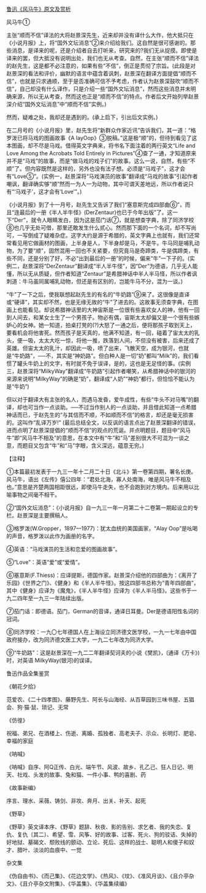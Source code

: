 [鲁迅《风马牛》原文及赏析](https://www.vrrw.net/wx/6627.html)

风马牛①

主张“顺而不信”译法的大将赵景深先生，近来却并没有译什么大作，他大抵只在《小说月报》上，将“国外文坛消息”②来介绍给我们。这自然是很可感谢的。那些消息，是译来的呢，还是介绍者自去打听来，研究来的?我们无从捉摸。即使是译来的罢，但大抵没有说明出处，我们也无从考查。自然，在主张“顺而不信”译法的赵先生，这是都不必注意的，如果有些“不信”，倒正是贯彻了宗旨。(此段是对赵景深的看法和评价，幽默的语言中蕴含着讽刺，赵景深在翻译方面提倡“顺而不信”，也就是只求通顺，至于是否准确可信不予考虑，作者认为赵景深鼓吹“顺而不信”，自己却没有什么译作，只是介绍一些“国外文坛消息”，然而这些消息并未明确来源，所以无从考查，然而这也正是“顺而不信”的特点。作者后文开始列举赵景深介绍“国外文坛消息”中“顺而不信”实例。)

然而，疑难之处，我却还是遇到的。(承上启下，引出后文实例。)

在二月号的《小说月报》里，赵先生将“新群众作家近讯”告诉我们，其一道：“格罗泼已将马戏的图画故事《A layOop》③脱稿。”这是极“顺”的，但待到看见了这本图画，却不尽是马戏。借得英文字典来，将书名下面注着的两行英文“Life and Love Among the Acrobats Told Entirely in Pictures”④查了一通，才知道原来并不是“马戏”的故事，而是“做马戏的戏子们”的故事。这么一说，自然，有些“不顺”了。但内容既然是这样的，另外也没有法子想。必须是“马戏子”，这才会有“Love⑤”。(实例一，赵景深将“马戏演员的故事”翻译成“马戏的故事”引起作者嘲讽，翻译确实够“顺”然而一为人一为动物，其中可谓天差地远，所以作者说只有“‘马戏子’，这才会有‘Love’”。)

《小说月报》到了十一月号，赵先生又告诉了我们“塞意斯完成四部曲⑥”，而且“连最后的一册《半人半牛怪》(DerZentaur)也已于今年出版”了。这一下“Der”，就令人眼睛发白，因为这是茄门话⑦，就是想查字典，除了同济学校⑧也几乎无处可借，那里还敢发生什么贰心。然而那下面的一个名词，却不写尚可，一写倒成了疑难杂症。这字大约是源于希腊的，英文字典上也就有，我们还常常看见用它做画材的图画，上半身是人，下半身却是马，不是牛。牛马同是哺乳动物，为了要“顺”，固然混用一回也不关紧要，但究竟马是奇蹄类，牛是偶蹄类，有些不同，还是分别了好，不必“出到最后的一册”的时候，偏来“牛”一下子的。(实例二，赵景深将“DerZentaur”翻译成“半人半牛怪”，因“Der”为德语，几乎无人能懂，所以无从质疑，但作者知道“Zentaur”是希腊神话中半人半马怪，所以作者讽刺道：牛马虽同属哺乳动物，但还是有区别的，岂能牛马不分，混为一谈。)

“牛”了一下之后，使我联想起赵先生的有名的“牛奶路”⑨来了。这很像是直译或“硬译”，其实却不然，也是无缘无故的“牛”了进去的。这故事无须查字典，在图画上也能看见。却说希腊神话里的大神宙斯是一位很有些喜欢女人的神，他有一回到人间去，和某女士生了一个男孩子。物必有偶，宙斯太太却偏又是一个很有些嫉妒心的女神。她一知道，拍桌打凳的(?)大怒了一通之后，便将那孩子取到天上，要看机会将他害死。然而孩子是天真的，他满不知道，有一回，碰着了宙太太的乳头，便一吸，太太大吃一惊，将他一推，跌落到人间，不但没有被害，后来还成了英雄。但宙太太的乳汁，却因此一吸，喷了出来，飞散天空，成为银河，也就是“牛奶路”，──不，其实是“神奶路”。但白种人是一切“奶”都叫“Milk”的，我们看惯了罐头牛奶上的文字，有时就不免于误译，是的，这也是无足怪的事。(实例三，赵景深将“MilkyWay”翻译成“牛奶路”引起作者嘲笑，从希腊神话中的银河的来源来说明“MilkyWay”的确是“奶”，翻译成“人奶”“神奶”都行，但恰恰不能认为是“牛奶”)

但以对于翻译大有主张的名人，而遇马发昏，爱牛成性，有些“牛头不对马嘴”的翻译，却也可当作一点谈助。──不过当作别人的一点谈助，并且借此知道一点希腊神话而已，于赵先生的“与其信而不顺，不如顺而不信”的格言，却还是毫无损害的。这叫作“乱译万岁!” (最后总结全文，以反讽的语言点出了赵景深翻译的错误，进而点明了赵景深提倡的“顺而不信”的观点的荒诞。并点明题目，题目中“风马牛”即“风马牛不相及”的意思，在本文中有“牛”和“马”差别很大不可混为一谈之意，而题目又包含“牛”和“马”字眼，含义深远，蕴意无穷。)

【注释】

①本篇最初发表于一九三一年十二月二十日《北斗》第一卷第四期，署名长庚。风马牛，语出《左传》僖公四年：“君处北海，寡人处南海，唯是风马牛不相及也。”意思是齐楚两国相距很远，即使马牛走失，也不会跑到对方境内。后来用以比喻事物之间毫不相干。

②“国外文坛消息”：《小说月报》自一九三一年一月第二十二卷第一期起设立的专栏。赵景深是主要撰稿人。

③格罗泼(W.Gropper，1897—1977)：犹太血统的美国画家，“Alay Oop”是吆喝的声音，格罗泼以此作为画册的名字。

④英语：“马戏演员的生活和恋爱的图画故事”。

⑤“Love”：英语“爱”或“爱情”。

⑥塞意斯(F.Thiess)：应译提斯，德国作家。赵景深介绍他的四部曲为：《离开了乐园》《世界之门》、《健身》和《半人半牛怪》。按这四部书总称为“青年四部曲”，其中《健身》应译为《魔鬼》，《半人半牛怪》应译为《半人半马怪》。这些书于一九二四年至一九三一年陆续出版。

⑦茄门话：即德语。茄门，German的音译，通译日耳曼。Der是德语阳性名词的冠词。

⑧同济学校：一九〇七年德国人在上海设立同济德文医学校，一九一七年由中国政府接办，改为同济德文医工大学，一九二七年改为同济大学。

⑨“牛奶路”：这是赵景深在一九二二年翻译契诃夫的小说《樊凯》，(通译《万卡》)时，对英语 MilkyWay(银河)的误译。

鲁迅作品全集鉴赏

《朝花夕拾》

范爱农、《二十四孝图》、藤野先生、阿长与山海经、从百草园到三味书屋、五猖会、狗·猫·鼠、琐记、无常

《仿徨》

祝福、弟兄、在酒楼上、伤逝、离婚、孤独者、高老夫子、示众、长明灯、肥皂、幸福的家庭

《呐喊》

《呐喊》自序、阿Q正传、白光、端午节、风波、故乡、孔乙己、狂人日记、明天、社戏、头发的故事、兔和猫、一件小事、鸭的喜剧、药

《故事新编》

序言、理水、采薇、铸剑、非攻、奔月、出关、补天、起死

《野草》

《野草》英文译本序、《野草》题辞、秋夜、影的告别、求乞者、我的失恋、复仇、复仇〔其二〕、希望、雪、风筝、好的故事、过客、死火、狗的驳诘、失掉的好地狱、墓碣文、颓败线的颤动、立论、死后、这样的战士、聪明人和傻子和奴才、腊叶、淡淡的血痕中、一觉

杂文集

《伪自由书》、《而己集》、《花边文学》、《热风》、《坟》、《准风月谈》、《且介亭杂文》、《且介亭杂文附集》、《华盖集》、《华盖集续编》

